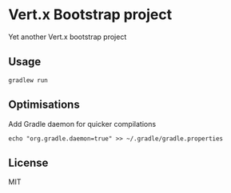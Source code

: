 # Vert.x Bootstrap project

Yet another Vert.x bootstrap project<br />



## Usage
```
gradlew run
```

## Optimisations
Add Gradle daemon for quicker compilations<br />
```
echo "org.gradle.daemon=true" >> ~/.gradle/gradle.properties
```



## License
MIT